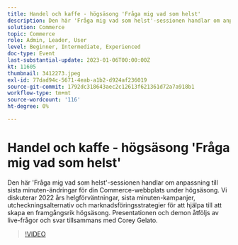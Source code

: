 ```yaml
---
title: Handel och kaffe - högsäsong 'Fråga mig vad som helst'
description: Den här 'Fråga mig vad som helst'-sessionen handlar om anpassning till sista minuten-ändringar för din Commerce-webbplats under högsäsong. Vi diskuterar 2022 års helgförväntningar, sista minuten-kampanjer, utcheckningsalternativ och marknadsföringsstrategier för att hjälpa till att skapa en framgångsrik högsäsong. Presentationen och demon åtföljs av live-frågor och svar tillsammans med Corey Gelato.
solution: Commerce
topic: Commerce
role: Admin, Leader, User
level: Beginner, Intermediate, Experienced
doc-type: Event
last-substantial-update: 2023-01-06T00:00:00Z
kt: 11605
thumbnail: 3412273.jpeg
exl-id: 77dad94c-5671-4eab-a1b2-d924af236019
source-git-commit: 1792dc318643aec2c12613f621361d72a7a918b1
workflow-type: tm+mt
source-wordcount: '116'
ht-degree: 0%

---
```


# Handel och kaffe - högsäsong &#39;Fråga mig vad som helst&#39;

Den här &#39;Fråga mig vad som helst&#39;-sessionen handlar om anpassning till sista minuten-ändringar för din Commerce-webbplats under högsäsong. Vi diskuterar 2022 års helgförväntningar, sista minuten-kampanjer, utcheckningsalternativ och marknadsföringsstrategier för att hjälpa till att skapa en framgångsrik högsäsong. Presentationen och demon åtföljs av live-frågor och svar tillsammans med Corey Gelato.

>[!VIDEO](https://video.tv.adobe.com/v/3412273/?quality=12&learn=on)
